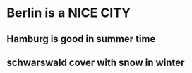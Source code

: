 # Berlin is a NICE CITY
## Hamburg is good in summer time
##  schwarswald cover with snow in winter

